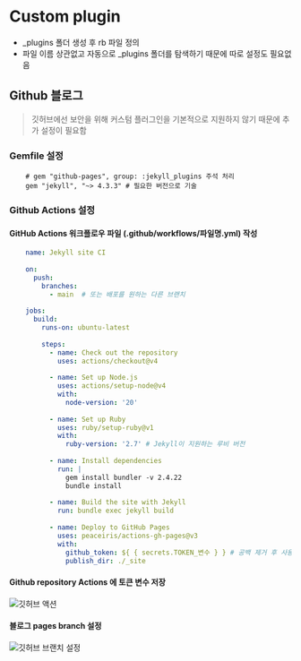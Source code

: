 ---
---

# Custom plugin
- _plugins 폴더 생성 후 rb 파일 정의
- 파일 이름 상관없고 자동으로 _plugins 폴더를 탐색하기 때문에 따로 설정도 필요없음

## Github 블로그
> 깃허브에선 보안을 위해 커스텀 플러그인을 기본적으로 지원하지 않기 때문에 추가 설정이 필요함

### Gemfile 설정
```shell
    # gem "github-pages", group: :jekyll_plugins 주석 처리
    gem "jekyll", "~> 4.3.3" # 필요한 버전으로 기술
```

### Github Actions 설정
#### GitHub Actions 워크플로우 파일 (.github/workflows/파일명.yml) 작성
```yml
    name: Jekyll site CI
    
    on:
      push:
        branches:
          - main  # 또는 배포를 원하는 다른 브랜치
    
    jobs:
      build:
        runs-on: ubuntu-latest
    
        steps:
          - name: Check out the repository
            uses: actions/checkout@v4
    
          - name: Set up Node.js
            uses: actions/setup-node@v4
            with:
              node-version: '20'
    
          - name: Set up Ruby
            uses: ruby/setup-ruby@v1
            with:
              ruby-version: '2.7' # Jekyll이 지원하는 루비 버전
    
          - name: Install dependencies
            run: |
              gem install bundler -v 2.4.22
              bundle install
    
          - name: Build the site with Jekyll
            run: bundle exec jekyll build
    
          - name: Deploy to GitHub Pages
            uses: peaceiris/actions-gh-pages@v3
            with:
              github_token: ${ { secrets.TOKEN_변수 } } # 공백 제거 후 사용할 것
              publish_dir: ./_site

```
#### Github repository Actions 에 토큰 변수 저장

![깃허브 액션](customplugin2.png)

#### 블로그 pages branch 설정
![깃허브 브랜치 설정](customplugin1.png)